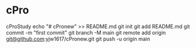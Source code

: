 # cPro
cProStudy
echo "# cPronew" >> README.md
git init
git add README.md
git commit -m "first commit"
git branch -M main
git remote add origin git@github.com:yjw1617/cPronew.git
git push -u origin main
